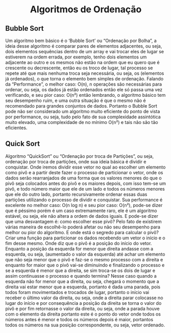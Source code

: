 <h1 align="center">Algoritmos de Ordenação</h1>

## Bubble Sort

Um algoritmo bem básico é o ‘Bubble Sort’ ou “Ordenação por Bolha”, a ideia desse algoritmo é comparar pares de elementos adjacentes, ou seja, dois elementos sequências dentro de um array e vai trocar eles de lugar se estiverem na ordem errada, por exemplo, tenho dois elementos um adjacente ao  outro e os mesmos não estão na ordem que eu quero que é crescente ou decrescente, então eu os troco de lugar, tal processo se repete até que mais nenhuma troca seja necessária, ou seja, os (elementos já ordenados), o que torna o elemento bem simples de ordenação. Falando da “Performance”, o melhor caso: O(n), n operações são necessárias para ordenar, ou seja, os dados já estão ordenados então ele só passa uma vez verificando, e seu pior caso: O(n²) então lembrando, o algoritmo básico tem seu desempenho ruim, e uma outra situação é que o mesmo não é recomendado para grandes conjuntos de dados. Portanto o Bubble Sort pode não ser considerado um algoritmo muito eficiente do ponto de vista por performance, ou seja, tudo pelo fato de sua complexidade assintótica muito elevado, uma complexidade de no mínimo O(n²) e tais não são tão eficientes.

## Quick Sort

Algoritmo “QuickSort” ou “Ordenação por troca de Partições”, ou seja, ordenação por troca de partições, onde sua ideia básica é dividir e conquistar. 
Onde iremos dividir esse vetor no qual ao escolher um elemento como pivô e a partir deste fazer o processo de particionar o vetor, onde os dados serão rearranjados de uma forma que os valores menores do que o pivô seja colocados antes do pivô e os maiores depois, com isso tem-se um pivô, e todo número maior que ele de um lado e todos os números menores que ele do outro lado, portanto recursivamente ordenar essas duas partições utilizando o processo de dividir e conquistar.
Sua performance é excelente no melhor caso: O(n log n) e seu pior caso: O(n²), pode-se dizer que é péssimo porém é um caso extremamente raro, ele é um algoritmo estável, ou seja, ele não altera a ordem de dados iguais.
E pode-se dizer que uma desvantagem é: como escolher esse pivô? Pelo fato de existirem várias maneira de escolhê-lo poderá afetar ou não seu desempenho para melhor ou pior do algoritmo.
E onde está o segredo para calcular o pivô? Criar uma função para particionar os dados recebendo um vetor o início e o fim desse mesmo. Onde diz que o pivô é a posição do início do vetor. 
Enquanto a posição da esquerda for menor que direita andasse com a esquerda, ou seja, (aumentado o valor da esquerda) até achar um elemento que não seja menor que o pivô e faz-se o mesmo processo com a direita e enquanto for maior que o pivô vai-se diminuindo e finalizando o processo e se a esquerda é menor que a direita, se sim troca-se os dois de lugar e assim continuasse o processo e quando termina? 
Nesse caso quando a esquerda não for menor que a direita, ou seja, chegará o momento que a direita vai estar menor que a esquerda, portanto é dada uma parada, pois todos foram movimentados e trocados de lugar, portanto o início vai receber o último valor da direita, ou seja, onde a direita parar colocasse no lugar do início e por consequência a posição da direita se torna o valor do pivô e por fim retornasse o valor da direita, ou seja, onde a parada houve com o elemento da direita portanto este é o ponto do vetor onde todos os números antes é menor e todos os números depois é maior, portantos todos os números na sua posição correspondente, ou seja, vetor ordenado. 

